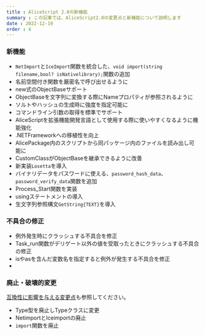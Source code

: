 ```yaml
---
title : AliceScript 2.0の新機能
summary : この記事では、AliceScript2.0の変更点と新機能について説明します
date : 2022-12-19
order : 4
---
```

### 新機能

- `NetImport`と`IceImport`関数を統合した、`void import(string filename,bool? isNativelibrary);`関数の追加
- 名前空間付き関数を厳密名で呼び出せるように
- new式のObjectBaseサポート
- ObjectBaseを文字列に変換する際にNameプロパティが参照されるように
- ソルトやハッシュの生成時に強度を指定可能に
- コマンドライン引数の取得を標準でサポート
- AliceScriptを拡張機能開発言語として使用する際に使いやすくなるように機能強化
- .NETFrameworkへの移植性を向上
- AlicePackage内のスクリプトから同パッケージ内のファイルを読み出し可能に
- CustomClassがObjectBaseを継承できるように改善
- 新実装`Losetta`を導入
- バイナリデータをパスワードに使える、`password_hash_data`、`password_verify_data`関数を追加
- Process_Start関数を実装
- usingステートメントの導入
- 生文字列参照構文`GetString{TEXT}`を導入
### 不具合の修正

- 例外発生時にクラッシュする不具合を修正
- Task_run関数がデリゲート以外の値を受取ったときにクラッシュする不具合の修正
- isやasを含んだ変数名を指定すると例外が発生する不具合を修正
- 
### 廃止・破壊的変更
[互換性に影響を与える変更点](./compatibility.md)も参照してください。

- Type型を廃止しTypeクラスに変更
- NetimportとIceimportの廃止
- `import`関数を廃止